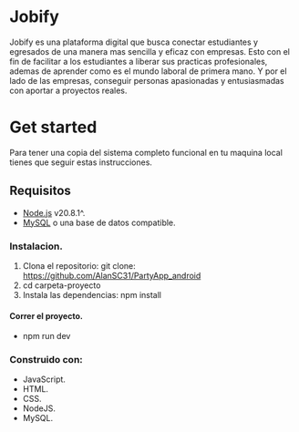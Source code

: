# Jobify

Jobify es una plataforma digital que busca conectar estudiantes y egresados de una manera mas sencilla y eficaz con empresas. Esto con el fin de facilitar a los estudiantes a liberar sus practicas profesionales, ademas de aprender como es el mundo laboral de primera mano. Y por el lado de las empresas, conseguir personas apasionadas y entusiasmadas con aportar a proyectos reales.

# Get started
Para tener una copia del sistema completo funcional en tu maquina local tienes que seguir estas instrucciones.

## Requisitos

- [Node.js](https://nodejs.org/) v20.8.1^.
- [MySQL](https://www.mysql.com/) o una base de datos compatible.

### Instalacion.

1. Clona el repositorio: git clone: https://github.com/AlanSC31/PartyApp_android
2. cd carpeta-proyecto
3. Instala las dependencias: npm install

#### Correr el proyecto.
- npm run dev

### Construido con:
- JavaScript.
- HTML.
- CSS.
- NodeJS.
- MySQL.
